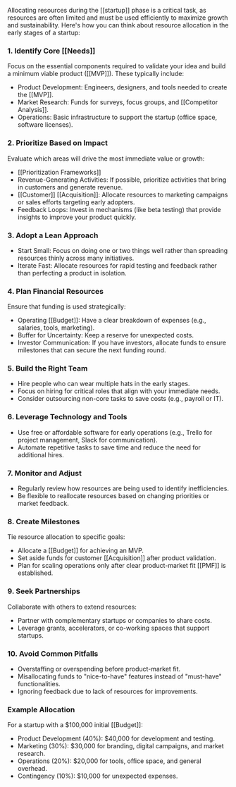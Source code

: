 Allocating resources during the [[startup]] phase is a critical task, as resources are often limited and must be used efficiently to maximize growth and sustainability. Here's how you can think about resource allocation in the early stages of a startup:

### 1. Identify Core [[Needs]]

Focus on the essential components required to validate your idea and build a minimum viable product ([[MVP]]). These typically include:

- Product Development: Engineers, designers, and tools needed to create the [[MVP]].
- Market Research: Funds for surveys, focus groups, and [[Competitor Analysis]].
- Operations: Basic infrastructure to support the startup (office space, software licenses).



### 2. Prioritize Based on Impact

Evaluate which areas will drive the most immediate value or growth:

- [[Prioritization Frameworks]]
- Revenue-Generating Activities: If possible, prioritize activities that bring in customers and generate revenue.
- [[Customer]] [[Acquisition]]: Allocate resources to marketing campaigns or sales efforts targeting early adopters.
- Feedback Loops: Invest in mechanisms (like beta testing) that provide insights to improve your product quickly.



### 3. Adopt a Lean Approach

- Start Small: Focus on doing one or two things well rather than spreading resources thinly across many initiatives.
- Iterate Fast: Allocate resources for rapid testing and feedback rather than perfecting a product in isolation.



### 4. Plan Financial Resources

Ensure that funding is used strategically:

- Operating [[Budget]]: Have a clear breakdown of expenses (e.g., salaries, tools, marketing).
- Buffer for Uncertainty: Keep a reserve for unexpected costs.
- Investor Communication: If you have investors, allocate funds to ensure milestones that can secure the next funding round.



### 5. Build the Right Team

- Hire people who can wear multiple hats in the early stages.
- Focus on hiring for critical roles that align with your immediate needs.
- Consider outsourcing non-core tasks to save costs (e.g., payroll or IT).



### 6. Leverage Technology and Tools

- Use free or affordable software for early operations (e.g., Trello for project management, Slack for communication).
- Automate repetitive tasks to save time and reduce the need for additional hires.



### 7. Monitor and Adjust

- Regularly review how resources are being used to identify inefficiencies.
- Be flexible to reallocate resources based on changing priorities or market feedback.



### 8. Create Milestones

Tie resource allocation to specific goals:

- Allocate a [[Budget]] for achieving an MVP.
- Set aside funds for customer [[Acquisition]] after product validation.
- Plan for scaling operations only after clear product-market fit [[PMF]] is established.



### 9. Seek Partnerships

Collaborate with others to extend resources:

- Partner with complementary startups or companies to share costs.
- Leverage grants, accelerators, or co-working spaces that support startups.



### 10. Avoid Common Pitfalls

- Overstaffing or overspending before product-market fit.
- Misallocating funds to "nice-to-have" features instead of "must-have" functionalities.
- Ignoring feedback due to lack of resources for improvements.



### Example Allocation

For a startup with a $100,000 initial [[Budget]]:

- Product Development (40%): $40,000 for development and testing.
- Marketing (30%): $30,000 for branding, digital campaigns, and market research.
- Operations (20%): $20,000 for tools, office space, and general overhead.
- Contingency (10%): $10,000 for unexpected expenses.
